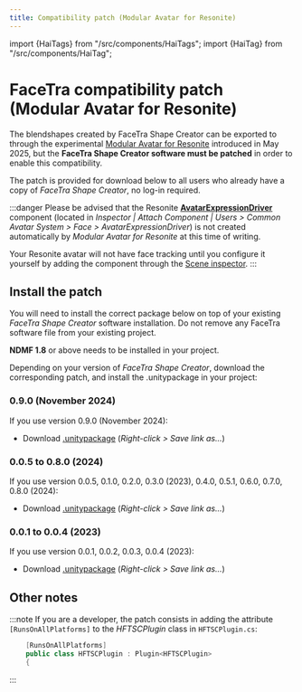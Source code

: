 ```yaml
---
title: Compatibility patch (Modular Avatar for Resonite)
---
```

import {HaiTags} from "/src/components/HaiTags";
import {HaiTag} from "/src/components/HaiTag";

# FaceTra compatibility patch (Modular Avatar for Resonite)

<HaiTags>
<HaiTag requiresResonite={true} />
</HaiTags>

The blendshapes created by FaceTra Shape Creator can be exported to <HaiTag requiresResonite={true} short={true} /> through the experimental
[Modular Avatar for Resonite](https://github.com/bdunderscore/modular-avatar-resonite) introduced in May 2025,
but the **FaceTra Shape Creator software must be patched** in order to enable this compatibility.

The patch is provided for download below to all users who already have a copy of *FaceTra Shape Creator*, no log-in required.

:::danger
Please be advised that the Resonite **[AvatarExpressionDriver](https://wiki.resonite.com/Component:AvatarExpressionDriver)** component (located in *Inspector | Attach Component | Users > Common Avatar System > Face > AvatarExpressionDriver*)
is not created automatically by *Modular Avatar for Resonite* at this time of writing.

Your Resonite avatar will not have face tracking until you configure it yourself by adding the component through the [Scene inspector](https://wiki.resonite.com/Scene_Inspector_Dialog).
:::

## Install the patch

You will need to install the correct package below on top of your existing *FaceTra Shape Creator* software installation.
Do not remove any FaceTra software file from your existing project.

**NDMF 1.8** or above needs to be installed in your project.

Depending on your version of *FaceTra Shape Creator*, download the corresponding patch, and install the .unitypackage in your project:

### 0.9.0 (November 2024)

If you use version 0.9.0 (November 2024):

- Download [.unitypackage](pathname:///assets/facetra-patch/patch-FaceTra-MA-for-Resonite-0.9.0-only.unitypackage) (*Right-click > Save link as...*)

### 0.0.5 to 0.8.0 (2024)

If you use version 0.0.5, 0.1.0, 0.2.0, 0.3.0 (2023), 0.4.0, 0.5.1, 0.6.0, 0.7.0, 0.8.0 (2024):

- Download [.unitypackage](pathname:///assets/facetra-patch/patch-FaceTra-MA-for-Resonite-0.0.5-to-0.8.0.unitypackage) (*Right-click > Save link as...*)

### 0.0.1 to 0.0.4 (2023)

If you use version 0.0.1, 0.0.2, 0.0.3, 0.0.4 (2023):

- Download [.unitypackage](pathname:///assets/facetra-patch/patch-FaceTra-MA-for-Resonite-0.0.1-to-0.0.4.unitypackage) (*Right-click > Save link as...*)

## Other notes

:::note
If you are a developer, the patch consists in adding the attribute `[RunsOnAllPlatforms]` to the *HFTSCPlugin* class in `HFTSCPlugin.cs`:

```csharp
    [RunsOnAllPlatforms]
    public class HFTSCPlugin : Plugin<HFTSCPlugin>
    {
```
:::
